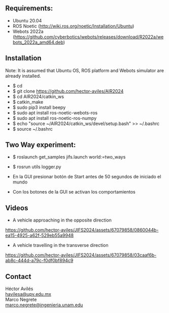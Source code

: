 ## Requirements:

* Ubuntu 20.04
* ROS Noetic (http://wiki.ros.org/noetic/Installation/Ubuntu)
* Webots 2022a (https://github.com/cyberbotics/webots/releases/download/R2022a/webots_2022a_amd64.deb)

## Installation

Note: It is assumed that Ubuntu OS, ROS platform and Webots simulator are already installed. 

* $ cd
* $ git clone https://github.com/hector-aviles/AIR2024
* $ cd AIR2024/catkin_ws
* $ catkin_make
* $ sudo pip3 install beepy
* $ sudo apt install ros-noetic-webots-ros
* $ sudo apt install ros-noetic-ros-numpy
* $ echo "source ~/AIR2024/catkin_ws/devel/setup.bash" >> ~/.bashrc
* $ source ~/.bashrc

## Two Way experiment:

* $ roslaunch get_samples jifs.launch world:=two_ways
* $ rosrun utils logger.py

* En la GUI presionar botón de Start antes de 50 segundos de iniciado el mundo
* Con los botones de la GUI se activan los comportamientos

## Videos
* A vehicle approaching in the opposite direction
  
https://github.com/hector-aviles/JIFS2024/assets/67079858/0860044b-ea15-4925-a62f-529eb55a9948

* A vehicle travelling in the transverse direction

https://github.com/hector-aviles/JIFS2024/assets/67079858/03caaf6b-ab8c-444d-a79c-f0df0bf894c9

## Contact

Héctor Avilés<br>
havilesa@upv.edu.mx <br>
Marco Negrete<br>
marco.negrete@ingenieria.unam.edu

